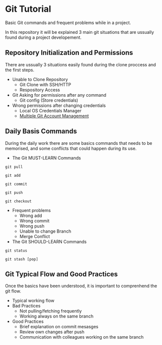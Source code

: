 # Git Tutorial
Basic Git commands and frequent problems while in a project.

In this repository it will be explained 3 main git situations that are ussually found during a project developement.

## Repository Initialization and Permissions
There are ussually 3 situations easily found during the clone proccess and the first steps.

- Unable to Clone Repository
  - Git Clone with SSH/HTTP
  - Respository Access 
- Git Asking for permissions after any command
  - Git config (Store credentials)
- Wrong permissions after changing credentials
  - Local OS Credentials Manager
  - [Multiple Git Account Management](https://github.com/microsoft/Git-Credential-Manager-Core) 

## Daily Basis Commands
During the daily work there are some basics commands that needs to be memorised, and some conflicts that could happen during its use.

- The Git MUST-LEARN Commands
````
git pull
````
````
git add
````
````
git commit
````
````
git push
````
````
git checkout
````
- Frequent problems
  - Wrong add
  - Wrong commit
  - Wrong push
  - Unable to change Branch
  - Merge Conflict
- The Git SHOULD-LEARN Commands
````
git status
````
````
git stash [pop]
````

## Git Typical Flow and Good Practices
Once the basics have been understood, it is important to comprenhend the git flow.

- Typical working flow
- Bad Practices
  - Not pulling/fetching frequently
  - Working always on the same branch
- Good Practices
  - Brief explanation on commit mesasges
  - Review own changes after push
  - Communication with colleagues working on the same branch
